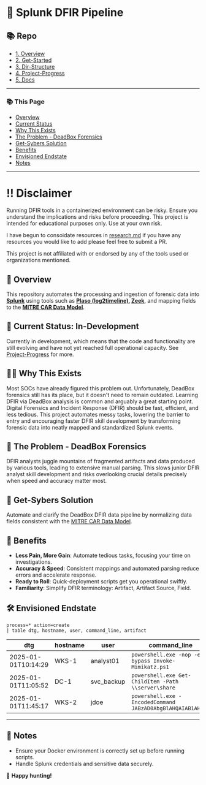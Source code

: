 # 🚀 Splunk DFIR Pipeline
## 📚 Repo
- [1. Overview](#overview)
- [2. Get-Started](/docs/Get-Started.md)
- [3. Dir-Structure](docs/Dir-Structure.md)
- [4. Project-Progress](/project-progress.md)
- [5. Docs](/docs/)

---

### 📚 This Page
- [Overview](#overview)
- [Current Status](#current-status)
- [Why This Exists](#why-this-exists)
- [The Problem - DeadBox Forensics](#the-problem---deadbox-forensics)
- [Get-Sybers Solution](#get-sybers-solution)
- [Benefits](#benefits)
- [Envisioned Endstate](#envisioned-endstate)
- [Notes](#notes)

---

# ‼️ Disclaimer
Running DFIR tools in a containerized environment can be risky. Ensure you understand the implications and risks before proceeding. This project is intended for educational purposes only. Use at your own risk. 

I have begun to consoidate resources in [research.md](/docs/research.md) if you have any resources you would like to add please feel free to submit a PR.

This project is not affiliated with or endorsed by any of the tools used or organizations mentioned.

## 🚀 Overview
<a name="overview"></a>

This repository automates the processing and ingestion of forensic data into **[Splunk](https://www.splunk.com/)** using tools such as **[Plaso (log2timeline)](https://github.com/log2timeline/plaso), [Zeek](https://zeek.org/)**, and mapping fields to the **[MITRE CAR Data Model](https://car.mitre.org/data_model/)**.

## 📌 Current Status: In-Development
<a name="current-status"></a>

Currently in development, which means that the code and functionality are still evolving and have not yet reached full operational capacity. See [Project-Progress](/project-progress.md) for more.

## 🏴‍☠️ Why This Exists
<a name="why-this-exists"></a>

Most SOCs have already figured this problem out. Unfortunately, DeadBox forensics still has its place, but it doesn't need to remain outdated. Learning DFIR via DeadBox analysis is common and arguably a great starting point. Digital Forensics and Incident Response (DFIR) should be fast, efficient, and less tedious. This project automates messy tasks, lowering the barrier to entry and encouraging faster DFIR skill development by transforming forensic data into neatly mapped and standardized Splunk events.

## 🎯 The Problem - DeadBox Forensics
<a name="the-problem---deadbox-forensics"></a>

DFIR analysts juggle mountains of fragmented artifacts and data produced by various tools, leading to extensive manual parsing. This slows junior DFIR analyst skill development and risks overlooking crucial details precisely when speed and accuracy matter most.

## 🌟 Get-Sybers Solution
<a name="get-sybers-solution"></a>

Automate and clarify the DeadBox DFIR data pipeline by normalizing data fields consistent with the [MITRE CAR Data Model](https://car.mitre.org/data_model/).

## 🎁 Benefits
<a name="benefits"></a>

- **Less Pain, More Gain**: Automate tedious tasks, focusing your time on investigations.
- **Accuracy & Speed**: Consistent mappings and automated parsing reduce errors and accelerate response.
- **Ready to Roll**: Quick-deployment scripts get you operational swiftly.
- **Familiarity**: Simplify DFIR terminology: Artifact, Artifact Source, Field.

## 🛠️ Envisioned Endstate
<a name="envisioned-endstate"></a>

```spl
process=* action=create
| table dtg, hostname, user, command_line, artifact
```
| dtg                 | hostname       | user         | command_line                                              | artifact                 |
|---------------------|----------------|--------------|-----------------------------------------------------------|--------------------------|
| 2025-01-01T10:14:29 | WKS-1          | analyst01    | `powershell.exe -nop -exec bypass Invoke-Mimikatz.ps1`    | Prefetch                 |
| 2025-01-01T11:05:52 | DC-1           | svc_backup   | `powershell.exe Get-ChildItem -Path \\server\share`       | WinEVTX:Security         |
| 2025-01-01T11:45:17 | WKS-2          | jdoe         | `powershell.exe -EncodedCommand JABzAD0AbgBlAHQAIAB1AH...`| Volatile:Get-Process     |

---

## 📌 Notes
<a name="notes"></a>

- Ensure your Docker environment is correctly set up before running scripts.
- Handle Splunk credentials and sensitive data securely.

🚀 **Happy hunting!**

